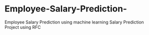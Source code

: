 # Employee-Salary-Prediction-
Employee Salary Prediction using machine learning
Salary Prediction Project using RFC
